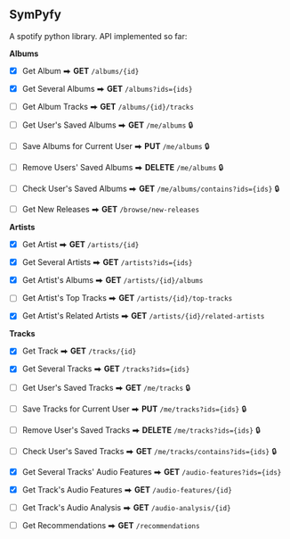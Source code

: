 ## SymPyfy ##

A spotify python library.
API implemented so far:


**Albums**
- [x] Get Album ⮕ **GET** `/albums/{id}`
- [x] Get Several Albums ⮕ **GET** `/albums?ids={ids}`
- [ ] Get Album Tracks ⮕ **GET** `/albums/{id}/tracks`
- [ ] Get User's Saved Albums ⮕ **GET** `/me/albums` 🔒
- [ ] Save Albums for Current User ⮕ **PUT** `/me/albums` 🔒
- [ ] Remove Users' Saved Albums ⮕ **DELETE** `/me/albums` 🔒
- [ ] Check User's Saved Albums ⮕ **GET** `/me/albums/contains?ids={ids}` 🔒
- [ ] Get New Releases ⮕ **GET** `/browse/new-releases`


**Artists**
- [x] Get Artist ⮕ **GET** `/artists/{id}`
- [x] Get Several Artists ⮕ **GET** `/artists?ids={ids}`
- [x] Get Artist's Albums ⮕ **GET** `/artists/{id}/albums`
- [ ] Get Artist's Top Tracks ⮕ **GET** `/artists/{id}/top-tracks`
- [x] Get Artist's Related Artists ⮕ **GET** `/artists/{id}/related-artists`


**Tracks**
- [x] Get Track ⮕ **GET** `/tracks/{id}`
- [x] Get Several Tracks ⮕ **GET** `/tracks?ids={ids}`
- [ ] Get User's Saved Tracks ⮕ **GET** `/me/tracks` 🔒
- [ ] Save Tracks for Current User ⮕ **PUT** `/me/tracks?ids={ids}` 🔒
- [ ] Remove User's Saved Tracks ⮕ **DELETE** `/me/tracks?ids={ids}` 🔒
- [ ] Check User's Saved Tracks ⮕ **GET** `/me/tracks/contains?ids={ids}` 🔒
- [x] Get Several Tracks' Audio Features ⮕ **GET** `/audio-features?ids={ids}`
- [x] Get Track's Audio Features ⮕ **GET** `/audio-features/{id}`
- [ ] Get Track's Audio Analysis ⮕ **GET** `/audio-analysis/{id}`
- [ ] Get Recommendations ⮕ **GET** `/recommendations`


